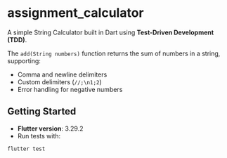 # assignment_calculator

A simple String Calculator built in Dart using **Test-Driven Development (TDD)**.

The `add(String numbers)` function returns the sum of numbers in a string, supporting:
- Comma and newline delimiters
- Custom delimiters (`//;\n1;2`)
- Error handling for negative numbers

## Getting Started

- **Flutter version**: 3.29.2  
- Run tests with:

```bash
flutter test
